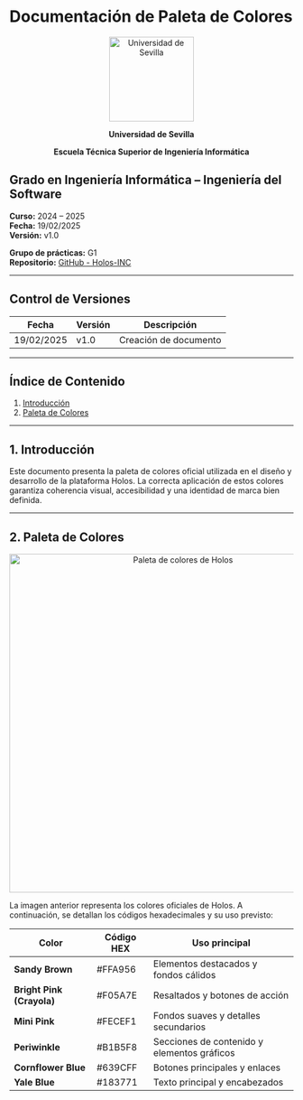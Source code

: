 # Documentación de Paleta de Colores

<p align="center">
  <img src="/img/universidad-de-sevilla-logo.png" alt="Universidad de Sevilla" width="150"/>
</p>
<p align="center">
  <strong>Universidad de Sevilla</strong> 
</p>
<p align="center">
  <strong>Escuela Técnica Superior de Ingeniería Informática</strong>  
</p>

## **Grado en Ingeniería Informática – Ingeniería del Software**

**Curso:** 2024 – 2025  
**Fecha:** 19/02/2025  
**Versión:** v1.0  

**Grupo de prácticas:** G1  
**Repositorio:** [GitHub - Holos-INC](https://github.com/Holos-INC)

---

## Control de Versiones

| Fecha       | Versión | Descripción           |
|------------|---------|-----------------------|
| 19/02/2025 | v1.0    | Creación de documento |

---

## Índice de Contenido
1. [Introducción](#1-introducción)
2. [Paleta de Colores](#2-paleta-de-colores)

---

## 1. Introducción
Este documento presenta la paleta de colores oficial utilizada en el diseño y desarrollo de la plataforma Holos. La correcta aplicación de estos colores garantiza coherencia visual, accesibilidad y una identidad de marca bien definida.

---

## 2. Paleta de Colores
<p align="center">
  <img src="/img/paleta_colores.png" alt="Paleta de colores de Holos" width="600"/>
</p>

La imagen anterior representa los colores oficiales de Holos. A continuación, se detallan los códigos hexadecimales y su uso previsto:

| Color | Código HEX | Uso principal |
|--------|----------|---------------|
| **Sandy Brown** | #FFA956 | Elementos destacados y fondos cálidos |
| **Bright Pink (Crayola)** | #F05A7E | Resaltados y botones de acción |
| **Mini Pink** | #FECEF1 | Fondos suaves y detalles secundarios |
| **Periwinkle** | #B1B5F8 | Secciones de contenido y elementos gráficos |
| **Cornflower Blue** | #639CFF | Botones principales y enlaces |
| **Yale Blue** | #183771 | Texto principal y encabezados |



